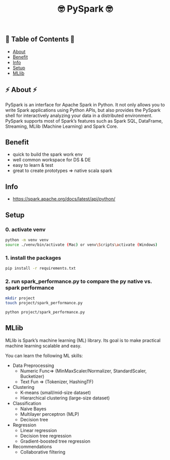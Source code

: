 <h1 align="center">🤓 PySpark 🤓 </h1> <br>
<h2>🐍 Table of Contents 🐍</h2>

- [About](#about)
- [Benefit](#benefit)
- [Info](#info)
- [Setup](#setup)
- [MLlib](#MLlib)

<h2>⚡ About ⚡ </h2>
PySpark is an interface for Apache Spark in Python.
It not only allows you to write Spark applications using Python APIs, but also provides the PySpark shell for interactively analyzing your data in a distributed environment. PySpark supports most of Spark’s features such as Spark SQL, DataFrame, Streaming, MLlib (Machine Learning) and Spark Core.


## Benefit
- quick to build the spark work env
- well common workspace for DS & DE
- easy to learn & test
- great to create prototypes => native scala spark

## Info
- https://spark.apache.org/docs/latest/api/python/

## Setup
### 0. activate venv
```bash
python -m venv venv
source ./venv/bin/activate (Mac) or venv\Scripts\activate (Windows)
```

### 1. install the packages

```bash
pip install -r requirements.txt
```

### 2. run spark_performance.py to compare the py native vs. spark performance

```bash
mkdir project
touch project/spark_performance.py
```

```bash
python project/spark_performance.py
```

## MLlib
MLlib is Spark’s machine learning (ML) library. 
Its goal is to make practical machine learning scalable and easy. 

You can learn the following ML skills:
 - Data Preprocessing
   - Numeric Func=> (MinMaxScaler/Normalizer, StandardScaler, Bucketizer)
   - Text Fun => (Tokenizer, HashingTF)
 - Clustering
   - K-means (small/mid-size dataset)
   - Hierarchical clustering (large-size dataset)
 - Classification
   - Naive Bayes
   - Multilayer perceptron (MLP)
   - Decision tree
 - Regression
   - Linear regression
   - Decision tree regression
   - Gradient-boosted tree regression
 - Recommendations
   - Collaborative filtering
